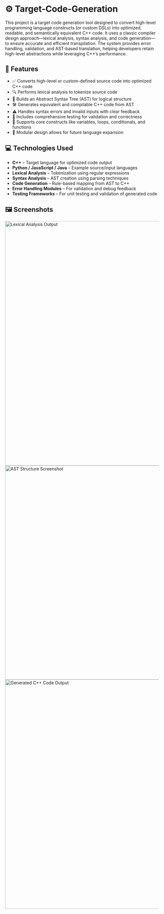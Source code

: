# ⚙️ Target-Code-Generation
This project is a target code generation tool designed to convert high-level programming language constructs (or custom DSLs) into optimized, readable, and semantically equivalent C++ code. It uses a classic compiler design approach—lexical analysis, syntax analysis, and code generation—to ensure accurate and efficient transpilation. The system provides error handling, validation, and AST-based translation, helping developers retain high-level abstractions while leveraging C++’s performance.

## 🚀 Features

- ✅ Converts high-level or custom-defined source code into optimized C++ code  
- 🔍 Performs lexical analysis to tokenize source code  
- 🌳 Builds an Abstract Syntax Tree (AST) for logical structure  
- 🛠️ Generates equivalent and compilable C++ code from AST  
- ⚠️ Handles syntax errors and invalid inputs with clear feedback  
- 🧪 Includes comprehensive testing for validation and correctness  
- 🧱 Supports core constructs like variables, loops, conditionals, and functions  
- 🧩 Modular design allows for future language expansion  

## 💻 Technologies Used

- **C++** – Target language for optimized code output  
- **Python / JavaScript / Java** – Example source/input languages  
- **Lexical Analysis** – Tokenization using regular expressions  
- **Syntax Analysis** – AST creation using parsing techniques  
- **Code Generation** – Rule-based mapping from AST to C++  
- **Error Handling Modules** – For validation and debug feedback  
- **Testing Frameworks** – For unit testing and validation of generated code

## 🖼️ Screenshots

<img src="https://github.com/user-attachments/assets/e4b45e41-9655-4838-8c1b-9f46f3805121" alt="Lexical Analysis Output" width="800"/>

<img src="https://github.com/user-attachments/assets/ac830158-4435-4377-8edb-922a0163b763" alt="AST Structure Screenshot" width="700"/>

<img src="https://github.com/user-attachments/assets/c7a5ed66-17c3-40fc-93b7-f84ee7008e9c" alt="Generated C++ Code Output" width="750"/>

